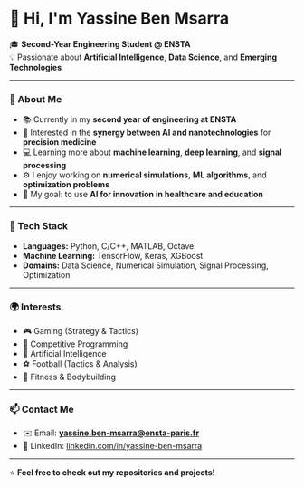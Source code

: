 # 👋 Hi, I'm Yassine Ben Msarra

🎓 **Second-Year Engineering Student @ ENSTA**  
💡 Passionate about **Artificial Intelligence**, **Data Science**, and **Emerging Technologies**

---

### 🚀 About Me
- 📚 Currently in my **second year of engineering at ENSTA**  
- 🤖 Interested in the **synergy between AI and nanotechnologies** for **precision medicine**  
- 💻 Learning more about **machine learning**, **deep learning**, and **signal processing**  
- ⚙️ I enjoy working on **numerical simulations**, **ML algorithms**, and **optimization problems**  
- 🎯 My goal: to use **AI for innovation in healthcare and education**

---

### 🧠 Tech Stack
- **Languages:** Python, C/C++, MATLAB, Octave  
- **Machine Learning:** TensorFlow, Keras, XGBoost  
- **Domains:** Data Science, Numerical Simulation, Signal Processing, Optimization  

---

### 🌍 Interests
- 🎮 Gaming (Strategy & Tactics)
- 🧩 Competitive Programming
- 🧠 Artificial Intelligence
- ⚽ Football (Tactics & Analysis)
- 💪 Fitness & Bodybuilding

---

### 📫 Contact Me
- ✉️ Email: **yassine.ben-msarra@ensta-paris.fr**  
- 💼 LinkedIn: [linkedin.com/in/yassine-ben-msarra](https://linkedin.com/in/yassine-ben-msarra)  

---

⭐ **Feel free to check out my repositories and projects!**
